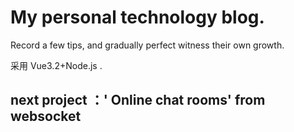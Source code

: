 # My personal technology blog.

Record a few tips, and gradually perfect witness their own growth.

采用 Vue3.2+Node.js .

## next project ：' Online chat rooms' from websocket
